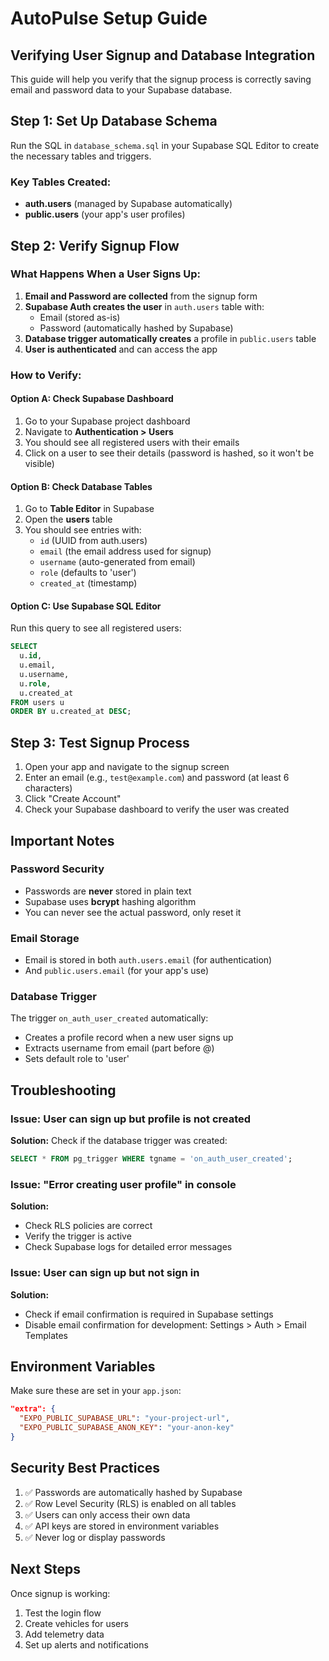 # AutoPulse Setup Guide

## Verifying User Signup and Database Integration

This guide will help you verify that the signup process is correctly saving email and password data to your Supabase database.

## Step 1: Set Up Database Schema

Run the SQL in `database_schema.sql` in your Supabase SQL Editor to create the necessary tables and triggers.

### Key Tables Created:
- **auth.users** (managed by Supabase automatically)
- **public.users** (your app's user profiles)

## Step 2: Verify Signup Flow

### What Happens When a User Signs Up:

1. **Email and Password are collected** from the signup form
2. **Supabase Auth creates the user** in `auth.users` table with:
   - Email (stored as-is)
   - Password (automatically hashed by Supabase)
3. **Database trigger automatically creates** a profile in `public.users` table
4. **User is authenticated** and can access the app

### How to Verify:

#### Option A: Check Supabase Dashboard

1. Go to your Supabase project dashboard
2. Navigate to **Authentication > Users**
3. You should see all registered users with their emails
4. Click on a user to see their details (password is hashed, so it won't be visible)

#### Option B: Check Database Tables

1. Go to **Table Editor** in Supabase
2. Open the **users** table
3. You should see entries with:
   - `id` (UUID from auth.users)
   - `email` (the email address used for signup)
   - `username` (auto-generated from email)
   - `role` (defaults to 'user')
   - `created_at` (timestamp)

#### Option C: Use Supabase SQL Editor

Run this query to see all registered users:

```sql
SELECT 
  u.id,
  u.email,
  u.username,
  u.role,
  u.created_at
FROM users u
ORDER BY u.created_at DESC;
```

## Step 3: Test Signup Process

1. Open your app and navigate to the signup screen
2. Enter an email (e.g., `test@example.com`) and password (at least 6 characters)
3. Click "Create Account"
4. Check your Supabase dashboard to verify the user was created

## Important Notes

### Password Security
- Passwords are **never** stored in plain text
- Supabase uses **bcrypt** hashing algorithm
- You can never see the actual password, only reset it

### Email Storage
- Email is stored in both `auth.users.email` (for authentication)
- And `public.users.email` (for your app's use)

### Database Trigger
The trigger `on_auth_user_created` automatically:
- Creates a profile record when a new user signs up
- Extracts username from email (part before @)
- Sets default role to 'user'

## Troubleshooting

### Issue: User can sign up but profile is not created
**Solution:** Check if the database trigger was created:
```sql
SELECT * FROM pg_trigger WHERE tgname = 'on_auth_user_created';
```

### Issue: "Error creating user profile" in console
**Solution:** 
- Check RLS policies are correct
- Verify the trigger is active
- Check Supabase logs for detailed error messages

### Issue: User can sign up but not sign in
**Solution:**
- Check if email confirmation is required in Supabase settings
- Disable email confirmation for development: Settings > Auth > Email Templates

## Environment Variables

Make sure these are set in your `app.json`:

```json
"extra": {
  "EXPO_PUBLIC_SUPABASE_URL": "your-project-url",
  "EXPO_PUBLIC_SUPABASE_ANON_KEY": "your-anon-key"
}
```

## Security Best Practices

1. ✅ Passwords are automatically hashed by Supabase
2. ✅ Row Level Security (RLS) is enabled on all tables
3. ✅ Users can only access their own data
4. ✅ API keys are stored in environment variables
5. ✅ Never log or display passwords

## Next Steps

Once signup is working:
1. Test the login flow
2. Create vehicles for users
3. Add telemetry data
4. Set up alerts and notifications
